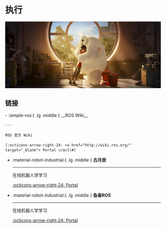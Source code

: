 # 执行

![robot](robot.jpg)

## 链接

<div class="grid cards" markdown>
-   :simple-ros:{ .lg .middle } __ROS Wiki__

    ---

    ROS 官方 Wiki

    [:octicons-arrow-right-24: <a href="http://wiki.ros.org/" target="_blank"> Portal </a>](#)

-   :material-robot-industrial:{ .lg .middle } __古月居__

    ---

    在线机器人学学习

    [:octicons-arrow-right-24: <a href="https://class.guyuehome.com/" target="_blank"> Portal </a>](#)


-   :material-robot-industrial:{ .lg .middle } __鱼香ROS__

    ---

    在线机器人学学习

    [:octicons-arrow-right-24: <a href="https://fishros.com/" target="_blank"> Portal </a>](#)


</div>